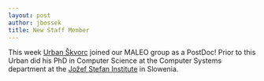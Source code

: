 ```yaml
---
layout: post
author: jbossek
title: New Staff Member
---
```


<p>This week <a href='{{ "/staff.html" | absolute_url }}#staff_member_uskvorc'>Urban Škvorc</a> joined our MALEO group as a PostDoc! Prior to this Urban did his PhD in Computer Science at the Computer Systems department at the <a href="https://www.ijs.si/ijsw" title="External website of the Jožef Stefan Institute" class="external">Jožef Stefan Institute</a> in Slowenia.</p>
